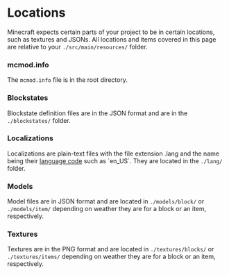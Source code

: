 # Locations
Minecraft expects certain parts of your project to be in certain locations, such as textures and JSONs.
All locations and items covered in this page are relative to your `./src/main/resources/` folder.

### mcmod.info
The `mcmod.info` file is in the root directory.

### Blockstates
Blockstate definition files are in the JSON format and are in the `./blockstates/` folder.

### Localizations
Localizations are plain-text files with the file extension .lang and the name being their [language code](https://msdn.microsoft.com/en-us/library/ee825488(v=cs.20).aspx) such as `en_US`.
They are located in the `./lang/` folder.

### Models
Model files are in JSON format and are located in `./models/block/` or `./models/item/` depending on weather they are for a block or an item, respectively.

### Textures
Textures are in the PNG format and are located in `./textures/blocks/` or `./textures/items/` depending on weather they are for a block or an item, respectively.